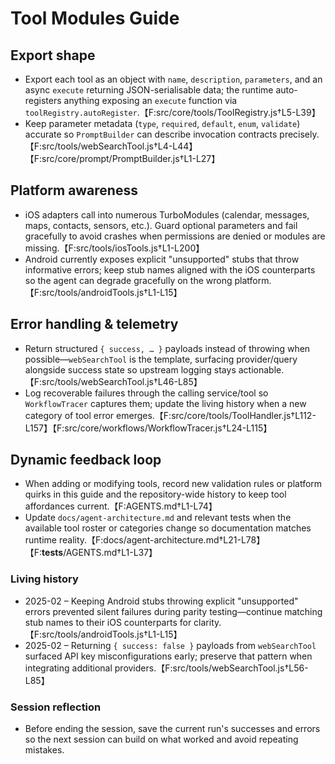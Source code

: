 # Tool Modules Guide

## Export shape
- Export each tool as an object with `name`, `description`, `parameters`, and an async `execute` returning JSON-serialisable data; the runtime auto-registers anything exposing an `execute` function via `toolRegistry.autoRegister`.【F:src/core/tools/ToolRegistry.js†L5-L39】
- Keep parameter metadata (`type`, `required`, `default`, `enum`, `validate`) accurate so `PromptBuilder` can describe invocation contracts precisely.【F:src/tools/webSearchTool.js†L4-L44】【F:src/core/prompt/PromptBuilder.js†L1-L27】

## Platform awareness
- iOS adapters call into numerous TurboModules (calendar, messages, maps, contacts, sensors, etc.). Guard optional parameters and fail gracefully to avoid crashes when permissions are denied or modules are missing.【F:src/tools/iosTools.js†L1-L200】
- Android currently exposes explicit "unsupported" stubs that throw informative errors; keep stub names aligned with the iOS counterparts so the agent can degrade gracefully on the wrong platform.【F:src/tools/androidTools.js†L1-L15】

## Error handling & telemetry
- Return structured `{ success, … }` payloads instead of throwing when possible—`webSearchTool` is the template, surfacing provider/query alongside success state so upstream logging stays actionable.【F:src/tools/webSearchTool.js†L46-L85】
- Log recoverable failures through the calling service/tool so `WorkflowTracer` captures them; update the living history when a new category of tool error emerges.【F:src/core/tools/ToolHandler.js†L112-L157】【F:src/core/workflows/WorkflowTracer.js†L24-L115】

## Dynamic feedback loop
- When adding or modifying tools, record new validation rules or platform quirks in this guide and the repository-wide history to keep tool affordances current.【F:AGENTS.md†L1-L74】
- Update `docs/agent-architecture.md` and relevant tests when the available tool roster or categories change so documentation matches runtime reality.【F:docs/agent-architecture.md†L21-L78】【F:__tests__/AGENTS.md†L1-L37】

### Living history
- 2025-02 – Keeping Android stubs throwing explicit "unsupported" errors prevented silent failures during parity testing—continue matching stub names to their iOS counterparts for clarity.【F:src/tools/androidTools.js†L1-L15】
- 2025-02 – Returning `{ success: false }` payloads from `webSearchTool` surfaced API key misconfigurations early; preserve that pattern when integrating additional providers.【F:src/tools/webSearchTool.js†L56-L85】

### Session reflection
- Before ending the session, save the current run's successes and errors so the next session can build on what worked and avoid repeating mistakes.
